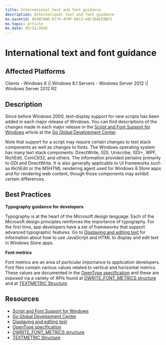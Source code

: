 ```yaml
---
title: International text and font guidance
description: International text and font guidance
ms.assetid: 0540C9AD-8774-4F0F-B013-48C3EAE59BF2
ms.topic: article
ms.date: 05/31/2018
---
```


# International text and font guidance

## Affected Platforms

<dl> Clients - Windows 8 \| Windows 8.1  
Servers - Windows Server 2012 \| Windows Server 2012 R2  
</dl>

## Description

Since before Windows 2000, text-display support for new scripts has been added in each major release of Windows. You can find descriptions of the changes made in each major release in the [Script and Font Support for Windows](https://msdn.microsoft.com/goglobal/bb688099.aspx) article at the [Go Global Development Center](https://msdn.microsoft.com/goglobal/default).

Note that support for a script may require certain changes to text stack components as well as changes to fonts. The Windows operating system has many text stack components: DirectWrite, GDI, Uniscribe, GDI+, WPF, RichEdit, ComCtl32, and others. The information provided pertains primarily to GDI and DirectWrite. It is also generally applicable to UI frameworks such as RichEdit or the MSHTML rendering agent used for Windows 8 Store apps and for rendering web content, though those components may exhibit certain differences.

## Best Practices

**Typography guidance for developers**

Typography is at the heart of the Microsoft design language. Each of the Microsoft design principles reinforces the importance of typography. For the first time, app developers have a set of frameworks that support advanced typographic features. Go to [Displaying and editing text](https://msdn.microsoft.com/library/windows/apps/hh465442.aspx) for information about how to use JavaScript and HTML to display and edit text in Windows Store apps.

**Font metrics**

Font metrics are an area of particular importance to application developers. Font files contain various values related to vertical and horizontal metrics. These values are documented in the [OpenType specification](https://www.microsoft.com/typography/otspec/) and these are exposed via a variety of APIs found at [DWRITE\_FONT\_METRICS structure](https://msdn.microsoft.com/library/windows/desktop/dd368074(v=vs.85)) and at [TEXTMETRIC Structure](https://msdn.microsoft.com/library/windows/desktop/dd145132(v=vs.85).aspx).

## Resources

-   [Script and Font Support for Windows](https://msdn.microsoft.com/goglobal/bb688099.aspx)
-   [Go Global Development Center](https://msdn.microsoft.com/goglobal/default)
-   [Displaying and editing text](https://msdn.microsoft.com/library/windows/apps/hh465442.aspx)
-   [OpenType specification](https://www.microsoft.com/typography/otspec/)
-   [DWRITE\_FONT\_METRICS structure](https://msdn.microsoft.com/library/windows/desktop/dd368074(v=vs.85))
-   [TEXTMETRIC Structure](https://msdn.microsoft.com/library/windows/desktop/dd145132(v=vs.85).aspx)

 

 




